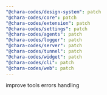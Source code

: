 ```yaml
---
"@chara-codes/design-system": patch
"@chara-codes/core": patch
"@chara-codes/extension": patch
"@chara-codes/settings": patch
"@chara-codes/agents": patch
"@chara-codes/logger": patch
"@chara-codes/server": patch
"@chara-codes/tunnel": patch
"@chara-codes/widget": patch
"@chara-codes/cli": patch
"@chara-codes/web": patch
---
```


improve tools errors handling
